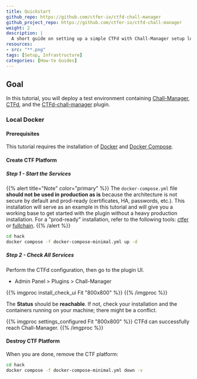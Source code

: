 ```yaml
---
title: Quickstart
github_repo: https://github.com/ctfer-io/ctfd-chall-manager
github_project_repo: https://github.com/ctfer-io/ctfd-chall-manager
weight: 2
description: |
  A short guide on setting up a simple CTFd with Chall-Manager setup locally with Docker.
resources:
- src: "**.png"
tags: [Setup, Infrastructure]
categories: [How-to Guides]
---
```



## Goal

In this tutorial, you will deploy a test environment containing [Chall-Manager](https://github.com/ctfer-io/chall-manager), [CTFd](https://github.com/CTFd/CTFd), and the [CTFd-chall-manager](https://github.com/ctfer-io/ctfd-chall-manager) plugin.

### Local Docker

#### Prerequisites

This tutorial requires the installation of [Docker](https://docs.docker.com/engine/install/) and [Docker Compose](https://docs.docker.com/compose/install/linux/).

#### Create CTF Platform

##### Step 1 - Start the Services

{{% alert title="Note" color="primary" %}}
The `docker-compose.yml` file **should not be used in production as is** because the architecture is not secure by default and prod-ready (certificates, HA, passwords, etc.). This installation will serve as an example in this tutorial and will give you a working base to get started with the plugin without a heavy production installation.
For a "prod-ready" installation, refer to the following tools: [ctfer](https://github.com/ctfer-io/ctfer) or [fullchain](https://github.com/ctfer-io/fullchain).
{{% /alert %}}

```bash
cd hack
docker compose -f docker-compose-minimal.yml up -d
```

##### Step 2 - Check All Services

Perform the CTFd configuration, then go to the plugin UI.

- Admin Panel > Plugins > Chall-Manager

{{% imgproc install_check_ui Fit "800x800" %}}
{{% /imgproc %}}

The **Status** should be **reachable**. If not, check your installation and the containers running on your machine; there might be a conflict.

{{% imgproc settings_configured Fit "800x800" %}}
CTFd can successfully reach Chall-Manager.
{{% /imgproc %}}

#### Destroy CTF Platform

When you are done, remove the CTF platform:

```bash
cd hack
docker compose -f docker-compose-minimal.yml down -v
```